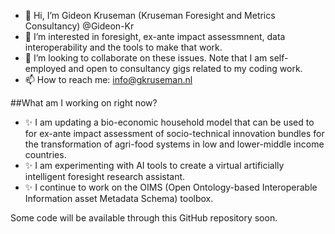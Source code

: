 - 👋 Hi, I’m Gideon Kruseman (Kruseman Foresight and Metrics Consultancy) @Gideon-Kr
- 👀 I’m interested in foresight, ex-ante impact assessmnent, data interoperability and the tools to make that work.
- 💞️ I’m looking to collaborate on these issues. Note that I am self-employed and open to consultancy gigs related to my coding work.
- 📫 How to reach me: info@gkruseman.nl

##What am I working on right now?
- ✨ I am updating a bio-economic household model that can be used to for ex-ante impact assessment of socio-technical innovation bundles for the transformation of agri-food systems in low and lower-middle income countries.
- ✨ I am experimenting with AI tools to create a virtual artificially intelligent foresight research assistant.
- ✨ I continue to work on the OIMS (Open Ontology-based Interoperable Information asset Metadata Schema) toolbox.

Some code will be available through this GitHub repository soon.
<!---
Gideon-Kr/Gideon-Kr is a ✨ spe to take a look at your changes.
--->
